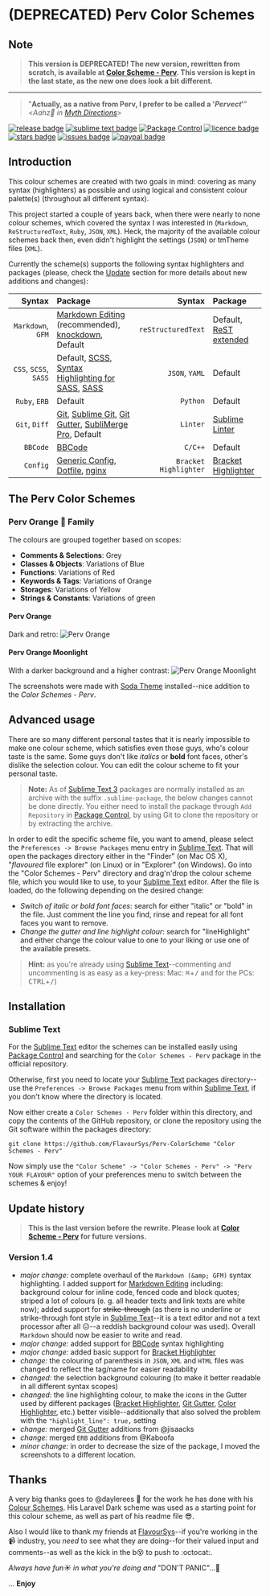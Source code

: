 # (DEPRECATED) Perv Color Schemes #

## Note ##

> **This version is DEPRECATED! The new version, rewritten from scratch, is available at [Color Scheme - Perv](https://github.com/micck/perv-colorscheme). This version is kept in the last state, as the new one does look a bit different.**

-----------------

> "**Actually, as a native from Perv, I prefer to be called a '_Pervect_'**" <_Aahz:japanese_ogre: in [Myth Directions][01]_>

[![release badge]][release] [![sublime text badge]][sublime-text] [![Package Control](https://packagecontrol.herokuapp.com/downloads/Perv%20-%20Color%20Scheme.svg?color=50C32E)](https://packagecontrol.io/packages/Perv%20-%20Color%20Scheme) [![licence badge]][licence] [![stars badge]][repo] [![issues badge]][issues] [![paypal badge]][paypal]

## Introduction ##

This colour schemes are created with two goals in mind: covering as many syntax (highlighters) as possible and using logical and consistent colour palette(s) (throughout all different syntax).

This project started a couple of years back, when there were nearly to none colour schemes, which covered the syntax I was interested in (`Markdown`, `ReStructuredText`, `Ruby`, `JSON`, `XML`).  Heck, the majority of the available colour schemes back then, even didn't highlight the settings (`JSON`) or tmTheme files (`XML`).

Currently the scheme(s) supports the following syntax highlighters and packages (please, check the [Update](#update-history) section for more details about new additions and changes):

|         Syntax        |                                    Package                                    |         Syntax        |           Package            |
| --------------------: | :---------------------------------------------------------------------------- | --------------------: | :--------------------------- |
|     `Markdown`, `GFM` | [Markdown Editing][12] (recommended), [knockdown][11], Default                |    `reStructuredText` | Default, [ReST extended][13] |
| `CSS`, `SCSS`, `SASS` | Default, [SCSS][15], [Syntax Highlighting for SASS][16], [SASS][17]           |        `JSON`, `YAML` | Default                      |
|         `Ruby`, `ERB` | Default                                                                       |              `Python` | Default                      |
|         `Git`, `Diff` | [Git][20], [Sublime Git][21], [Git Gutter][22], [SubliMerge Pro][23], Default |              `Linter` | [Sublime Linter][24]         |
|              `BBCode` | [BBCode][30]                                                                  |               `C/C++` | Default                      |
|              `Config` | [Generic Config][26], [Dotfile][27], [nginx][28]                              | `Bracket Highlighter` | [Bracket Highlighter][29]    |

## The Perv Color Schemes ##

### Perv Orange :tangerine: Family ###

The colours are grouped together based on scopes:

- **Comments & Selections**: Grey
- **Classes & Objects**: Variations of Blue
- **Functions**: Variations of Red
- **Keywords & Tags**: Variations of Orange
- **Storages**: Variations of Yellow
- **Strings & Constants**: Variations of green

#### Perv Orange ####

Dark and retro:
![Perv Orange][img1]

#### Perv Orange Moonlight ####

With a darker background and a higher contrast:
![Perv Orange Moonlight][img2]

The screenshots were made with [Soda Theme][50] installed--nice addition to the _Color Schemes - Perv_.

## Advanced usage ##

There are so many different personal tastes that it is nearly impossible to make one colour scheme, which satisfies even those guys, who's colour taste is the same.  Some guys don't like _italics_ or **bold** font faces, other's dislike the selection colour.  You can edit the colour scheme to fit your personal taste.

> **Note:** As of [Sublime Text 3][52] packages are normally installed as an archive with the suffix `.sublime-package`, the below changes cannot be done directly.  You either need to install the package through `Add Repository` in [Package Control][53], by using Git to clone the repository or by extracting the archive.

In order to edit the specific scheme file, you want to amend, please select the `Preferences -> Browse Packages` menu entry in [Sublime Text][51].  That will open the packages directory either in the "Finder" (on Mac OS X), "_flavoured_ file explorer" (on Linux) or in "Explorer" (on Windows).  Go into the "Color Schemes - Perv" directory and drag'n'drop the colour scheme file, which you would like to use, to your [Sublime Text][51] editor.  After the file is loaded, do the following depending on the desired change:

- *Switch of italic or bold font faces*: search for either "italic" or "bold" in the file.  Just comment the line you find, rinse and repeat for all font faces you want to remove.
- *Change the gutter and line highlight colour*: search for "lineHighlight" and either change the colour value to one to your liking or use one of the available presets.

> **Hint:** as you're already using [Sublime Text][51]--commenting and uncommenting is as easy as a key-press: Mac: <kbd>&#x2318;</kbd>+<kbd>/</kbd> and for the PCs: <kbd>CTRL</kbd>+<kbd>/</kbd>)

## Installation ##

### Sublime Text ###

For the [Sublime Text][51] editor the schemes can be installed easily using [Package Control][53] and searching for the `Color Schemes - Perv` package in the official repository.

Otherwise, first you need to locate your [Sublime Text][51] packages directory--use the `Preferences -> Browse Packages` menu from within [Sublime Text][51], if you don't know where the directory is located.

Now either create a `Color Schemes - Perv` folder within this directory, and copy the contents of the GitHub repository, or clone the repository using the Git software within the packages directory:

    git clone https://github.com/FlavourSys/Perv-ColorScheme "Color Schemes - Perv"

Now simply use the `"Color Scheme" -> "Color Schemes - Perv" -> "Perv YOUR FLAVOUR"` option of your preferences menu to switch between the schemes & enjoy!

## Update history ##

> **This is the last version before the rewrite. Please look at [Color Scheme - Perv](https://github.com/micck/perv-colorscheme) for future versions.**

### Version 1.4 ###

- _major change:_ complete overhaul of the `Markdown (&amp; GFM)` syntax highlighting.  I added support for [Markdown Editing][12] including: background colour for inline code, fenced code and block quotes; striped a lot of colours (e. g. all header texts and link texts are white now); added support for ~~strike-through~~ (as there is no underline or strike-through font style in [Sublime Text][51]--it is a text editor and not a text processor after all :expressionless:--a reddish background colour was used).  Overall `Markdown` should now be easier to write and read.
- _major change:_ added support for [BBCode][30] syntax highlighting
- _major change:_ added basic support for [Bracket Highlighter][29]
- _change:_ the colouring of parenthesis in  `JSON`, `XML` and `HTML` files was changed to reflect the tag/name for easier readability
- _changed:_ the selection background colouring (to make it better readable in all different syntax scopes)
- _changed:_ the line highlighting colour, to make the icons in the Gutter used by different packages ([Bracket Highlighter][29], [Git Gutter][22], [Color Highlighter][32], etc.) better visible--additionally that also solved the problem with the `"highlight_line": true,` setting
- _change:_ merged [Git Gutter][22] additions from @jisaacks
- _change:_ merged `ERB` additions from @Kaboofa
- _minor change:_ in order to decrease the size of the package, I moved the screenshots to a different location.

## Thanks ##

A very big thanks goes to @daylerees :bow: for the work he has done with his [Colour Schemes][91].  His Laravel Dark scheme was used as a starting point for this colour scheme, as well as part of his readme file :sunglasses:.

Also I would like to thank my friends at [FlavourSys][92]--if you're working in the :video_camera: industry, you _need_ to see what they are doing--for their valued input and comments--as well as the kick in the b:dizzy_face: to push to :octocat:.

*Always have fun:sunny: in what you're doing and* "DON'T PANIC"...:rocket:

… **Enjoy**

<!-- reference section -->

[01]: https://en.wikipedia.org/wiki/Myth_Directions
[release]: https://github.com/FlavourSys/Perv-ColorScheme/releases
[sublime-text]: http://www.sublimetext.com/
[licence]: <LICENSE.txt>
[repo]: https://github.com/FlavourSys/Perv-ColorScheme
[issues]: https://github.com/FlavourSys/Perv-ColorScheme/issues
[paypal]: https://www.paypal.com/cgi-bin/webscr?cmd=_s-xclick&hosted_button_id=P3BWGA5FT2SY6

[release badge]: https://img.shields.io/github/release/FlavourSys/perv-colorscheme.svg
[sublime text badge]: https://img.shields.io/badge/Sublime%20Text-v2%2C%20v3-green.svg
[licence badge]: https://img.shields.io/badge/license-MIT-blue.svg
[stars badge]: https://img.shields.io/github/stars/FlavourSys/Perv-ColorScheme.svg
[issues badge]: https://img.shields.io/github/issues/FlavourSys/Perv-ColorScheme.svg
[paypal badge]: https://img.shields.io/badge/paypal-donate-ff69b4.svg

[11]: https://packagecontrol.io/packages/knockdown
[12]: https://packagecontrol.io/packages/MarkdownEditing
[13]: https://github.com/jhaubrich/Jesse-s-Sublime-Mods "abandoned"
[15]: https://packagecontrol.io/packages/SCSS
[16]: https://packagecontrol.io/packages/Syntax%20Highlighting%20for%20Sass
[17]: https://packagecontrol.io/packages/Sass
[20]: https://packagecontrol.io/packages/Git
[21]: https://www.sublimegit.net/
[22]: https://packagecontrol.io/packages/GitGutter
[23]: http://www.sublimerge.com/
[24]: http://www.sublimelinter.com/
[26]: https://packagecontrol.io/packages/Generic%20Config
[27]: https://packagecontrol.io/packages/Dotfiles%20Syntax%20Highlighting
[28]: https://packagecontrol.io/packages/nginx
[29]: https://packagecontrol.io/packages/BracketHighlighter
[30]: https://packagecontrol.io/packages/BBCode%20Syntax
[31]: https://packagecontrol.io/packages/TWiki
[32]: https://packagecontrol.io/packages/Color%20Highlighter
[img1]: https://raw.githubusercontent.com/micck/miccks-packages/master/screenshots/perv/perv-orange.png
[img2]: https://raw.githubusercontent.com/micck/miccks-packages/master/screenshots/perv/perv-orange-moonlight.png
[50]: http://buymeasoda.github.io/soda-theme/
[51]: http://www.sublimetext.com/
[52]: http://www.sublimetext.com/3
[53]: https://packagecontrol.io/installation
[91]: https://github.com/daylerees/colour-schemes
[92]: http://www.flavoursys.com
